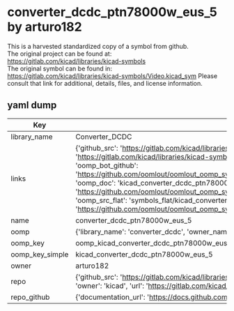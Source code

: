 # converter_dcdc_ptn78000w_eus_5 by arturo182  
This is a harvested standardized copy of a symbol from github.  
The original project can be found at:  
https://gitlab.com/kicad/libraries/kicad-symbols  
The original symbol can be found in:
https://gitlab.com/kicad/libraries/kicad-symbols/Video.kicad_sym
Please consult that link for additional, details, files, and license information.  
## yaml dump  
| Key | Value |  
| --- | --- |  
| library_name | Converter_DCDC |  
| links | {'github_src': 'https://gitlab.com/kicad/libraries/kicad-symbols/Video.kicad_sym', 'github_src_repo': 'https://gitlab.com/kicad/libraries/kicad-symbols', 'oomp_bot': 'kicad_converter_dcdc_ptn78000w_eus_5/working', 'oomp_bot_github': 'https://github.com/oomlout/oomlout_oomp_symbol_bot/tree/main/kicad_converter_dcdc_ptn78000w_eus_5/working', 'oomp_doc': 'kicad_converter_dcdc_ptn78000w_eus_5/working', 'oomp_doc_github': 'https://github.com/oomlout/oomlout_oomp_symbol_doc/tree/main/kicad_converter_dcdc_ptn78000w_eus_5/working', 'oomp_src_flat': 'symbols_flat/kicad_converter_dcdc_ptn78000w_eus_5/working', 'oomp_src_flat_github': 'https://github.com/oomlout/oomlout_oomp_symbol_src/tree/main/kicad_converter_dcdc_ptn78000w_eus_5/working'} |  
| name | converter_dcdc_ptn78000w_eus_5 |  
| oomp | {'library_name': 'converter_dcdc', 'owner_name': 'kicad', 'symbol_name': 'converter_dcdc_ptn78000w_eus_5'} |  
| oomp_key | oomp_kicad_converter_dcdc_ptn78000w_eus_5 |  
| oomp_key_simple | kicad_converter_dcdc_ptn78000w_eus_5 |  
| owner | arturo182 |  
| repo | {'github_src': 'https://gitlab.com/kicad/libraries/kicad-symbols/Video.kicad_sym', 'name': 'libraries/kicad-symbols', 'owner': 'kicad', 'url': 'https://gitlab.com/kicad/libraries/kicad-symbols'} |  
| repo_github | {'documentation_url': 'https://docs.github.com/rest/repos/repos#get-a-repository', 'message': 'Not Found'} |  

